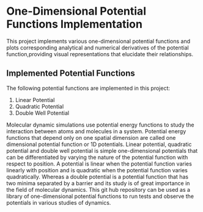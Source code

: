 # One-Dimensional Potential Functions Implementation
This project implements various one-dimensional potential functions and plots corresponding analytical and numerical derivatives of the potential function,providing visual representations that elucidate their relationships.

## Implemented Potential Functions

The following potential functions are implemented in this project:

1. Linear Potential
2. Quadratic Potential
3. Double Well Potential

Molecular dynamic simulations use potential energy functions to study the interaction between atoms and molecules in a system. Potential energy functions that depend only on one spatial dimension are called one dimensional potential function or 1D potentials. Linear potential, quadratic potential and double well potential is simple one-dimensional potentials that can be differentiated by varying the nature of the potential function with respect to position. A potential is linear when the potential function varies linearly with position and is quadratic when the potential function varies quadratically. Whereas a double potential is a potential function that has two minima separated by a barrier and its study is of great importance in the field of molecular dynamics. This git hub repository can be used as a library of one-dimensional potential functions to run tests and observe the potentials in various studies of dynamics.
